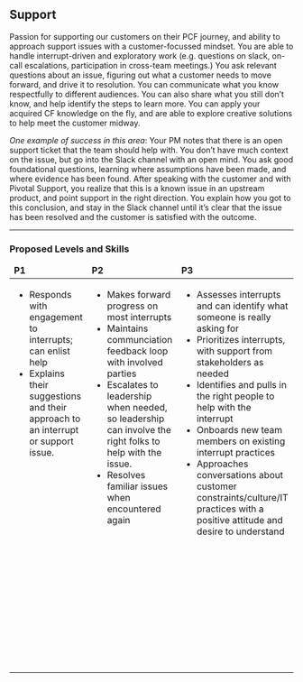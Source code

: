 <!--- This file was GENERATED.  Do not edit it directly.  Instead, edit the corresponding YAML file --->
## Support

Passion for supporting our customers on their PCF journey, and ability to approach support issues with a customer-focussed mindset. You are able to handle interrupt-driven and exploratory work (e.g. questions on slack, on-call escalations, participation in cross-team meetings.) You ask relevant questions about an issue, figuring out what a customer needs to move forward, and drive it to resolution. You can communicate what you know respectfully to different audiences. You can also share what you still don’t know, and help identify the steps to learn more. You can apply your acquired CF knowledge on the fly, and are able to explore creative solutions to help meet the customer midway.

_One example of success in this area_: Your PM notes that there is an open support ticket that the team should help with. You don’t have much context on the issue, but go into the Slack channel with an open mind. You ask good foundational questions, learning where assumptions have been made, and where evidence has been found. After speaking with the customer and with Pivotal Support, you realize that this is a known issue in an upstream product, and point support in the right direction. You explain how you got to this conclusion, and stay in the Slack channel until it’s clear that the issue has been resolved and the customer is satisfied with the outcome.


---
### Proposed Levels and Skills

<table>
<tbody>

<thead>
<td><strong>P1</strong></td>
<td><strong>P2</strong></td>
<td><strong>P3</strong></td>
<td><strong>P4</strong></td>
<td><strong>P5</strong></td>

</thead>

<tr>

<!-- P1 -->
<td valign="top"><ul>
  <li>Responds with engagement to interrupts; can enlist help</li>

  <li>Explains their suggestions and their approach to an interrupt or support issue.</li>
</ul></td>

<!-- P2 -->
<td valign="top"><ul>
  <li>Makes forward progress on most interrupts</li>

  <li>Maintains communciation feedback loop with involved parties</li>

  <li>Escalates to leadership when needed, so leadership can involve the right folks to help with the issue. </li>

  <li>Resolves familiar issues when encountered again</li>
</ul></td>

<!-- P3 -->
<td valign="top"><ul>
  <li>Assesses interrupts and can identify what someone is really asking for</li>

  <li>Prioritizes interrupts, with support from stakeholders as needed</li>

  <li>Identifies and pulls in the right people to help with the interrupt</li>

  <li>Onboards new team members on existing interrupt practices</li>

  <li>Approaches conversations about customer constraints/culture/IT practices with a positive attitude and desire to understand</li>
</ul></td>

<!-- P4 -->
<td valign="top"><ul>
  <li>Recognizes patterns in interrupts, and channels that feedback to drive product improvements</li>

  <li>Continually assesses team's support load and evolves ways to reduce it / make it easier</li>

  <li>Leads support conversations / resolution in high-stakes situations (e.g. angry customers, data loss, etc.)</li>

  <li>Maintains context and switch between different to resolve an interrupt</li>
</ul></td>

<!-- P5 -->
<td valign="top"><ul>
  <li>Understands support as a first-class feature of the product; shapes product definition based on that understanding</li>

  <li>Rapidly context-switches and explores uncertain / complex support issues. Where valuable, takes the time to articulate the approaches taken and trade-offs of each one.</li>

  <li>Teaches others how to explore in an unknown/unfamiliar (customer) environment</li>
</ul></td>

</tr>
</tbody></table>
